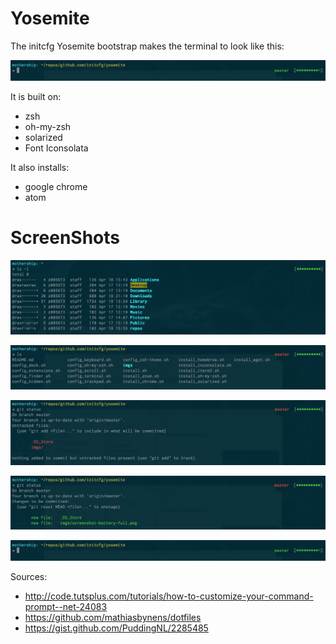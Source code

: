 Yosemite
=======

The initcfg Yosemite bootstrap makes the terminal to look like this: 

![](https://raw.githubusercontent.com/initcfg/yosemite/master/imgs/screenshot-no-command.png)

It is built on:
- zsh
- oh-my-zsh
- solarized
- Font Iconsolata

It also installs:
- google chrome
- atom

# ScreenShots

![](https://raw.githubusercontent.com/initcfg/yosemite/master/imgs/screenshot-battery-full.png)

![](https://raw.githubusercontent.com/initcfg/yosemite/master/imgs/screenshot-master-red.png)

![](https://raw.githubusercontent.com/initcfg/yosemite/master/imgs/screenshot-untracked-files.png)

![](https://raw.githubusercontent.com/initcfg/yosemite/master/imgs/screenshot-add-files.png)

![](https://raw.githubusercontent.com/initcfg/yosemite/master/imgs/screenshot-no-command.png)


Sources:
- http://code.tutsplus.com/tutorials/how-to-customize-your-command-prompt--net-24083
- https://github.com/mathiasbynens/dotfiles
- https://gist.github.com/PuddingNL/2285485
